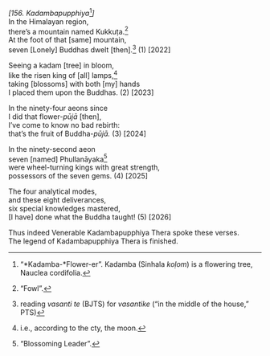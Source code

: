 *\[156. Kadambapupphiya*[^1]*\]*  
In the Himalayan region,  
there’s a mountain named Kukkuṭa.[^2]  
At the foot of that \[same\] mountain,  
seven \[Lonely\] Buddhas dwelt \[then\].[^3] (1) \[2022\]

Seeing a kadam \[tree\] in bloom,  
like the risen king of \[all\] lamps,[^4]  
taking \[blossoms\] with both \[my\] hands  
I placed them upon the Buddhas. (2) \[2023\]

In the ninety-four aeons since  
I did that flower-*pūjā* \[then\],  
I’ve come to know no bad rebirth:  
that’s the fruit of Buddha-*pūjā.* (3) \[2024\]

In the ninety-second aeon  
seven \[named\] Phullanāyaka[^5]  
were wheel-turning kings with great strength,  
possessors of the seven gems. (4) \[2025\]

The four analytical modes,  
and these eight deliverances,  
six special knowledges mastered,  
\[I have\] done what the Buddha taught! (5) \[2026\]

Thus indeed Venerable Kadambapupphiya Thera spoke these verses.  
The legend of Kadambapupphiya Thera is finished.

[^1]: “*Kadamba-*Flower-er”. Kadamba (Sinhala *koḷom*) is a flowering tree, Nauclea cordifolia.

[^2]: “Fowl”.

[^3]: reading *vasanti te* (BJTS) for *vasantike* (“in the middle of the house,” PTS)

[^4]: i.e., according to the cty, the moon.

[^5]: “Blossoming Leader”.
